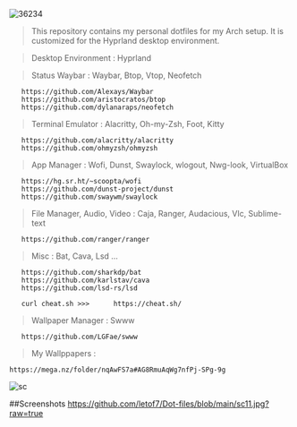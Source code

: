 


![36234](https://github.com/letof7/Dot-files/assets/31816885/a85992be-268a-45cf-9c62-5c28754292ab)

> This repository contains my personal dotfiles for my Arch setup. It is customized for the Hyprland desktop environment.

> Desktop Environment   : 
Hyprland

> Status Waybar         : 
Waybar, Btop, Vtop, Neofetch

```
   https://github.com/Alexays/Waybar
   https://github.com/aristocratos/btop
   https://github.com/dylanaraps/neofetch
```

>Terminal Emulator     : 
Alacritty, Oh-my-Zsh, Foot, Kitty
```
   https://github.com/alacritty/alacritty
   https://github.com/ohmyzsh/ohmyzsh
```

>App Manager            : 
Wofi, Dunst, Swaylock, wlogout, Nwg-look, VirtualBox
``` 
   https://hg.sr.ht/~scoopta/wofi
   https://github.com/dunst-project/dunst
   https://github.com/swaywm/swaylock
```

>File Manager, Audio, Video         : 
Caja, Ranger, Audacious, Vlc, Sublime-text
```
   https://github.com/ranger/ranger
```

>Misc                    :
Bat, Cava, Lsd ...
```
   https://github.com/sharkdp/bat
   https://github.com/karlstav/cava
   https://github.com/lsd-rs/lsd

   curl cheat.sh >>>      https://cheat.sh/

```


>Wallpaper Manager     : Swww
```
   https://github.com/LGFae/swww
```
>My Wallppapers :
```
https://mega.nz/folder/nqAwFS7a#AG8RmuAqWg7nfPj-SPg-9g
```
![sc](https://github.com/letof7/Dot-files/assets/31816885/c6c2cdbd-28aa-4dc6-baee-7f929962f1ce)





##Screenshots
https://github.com/letof7/Dot-files/blob/main/sc11.jpg?raw=true



